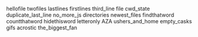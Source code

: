 hellofile
twofiles
lastlines
firstlines
third_line
file
cwd_state
duplicate_last_line
no_more_js
directories
newest_files
findthatword
countthatword
hidethisword
letteronly
AZA
ushers_and_home
empty_casks
gifs
acrostic
the_biggest_fan
